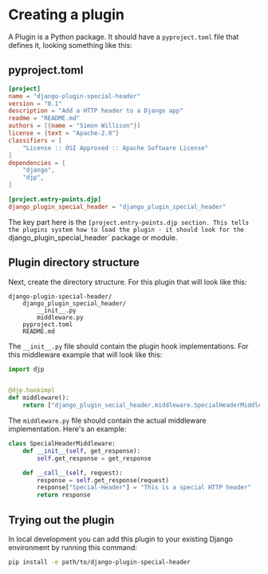 # Creating a plugin

A Plugin is a Python package. It should have a `pyproject.toml` file that defines it, looking something like this:

## pyproject.toml

```toml
[project]
name = "django-plugin-special-header"
version = "0.1"
description = "Add a HTTP header to a Django app"
readme = "README.md"
authors = [{name = "Simon Willison"}]
license = {text = "Apache-2.0"}
classifiers = [
    "License :: OSI Approved :: Apache Software License"
]
dependencies = [
    "django",
    "djp",
]

[project.entry-points.djp]
django_plugin_special_header = "django_plugin_special_header"
```
The key part here is the `[project.entry-points.djp section. This tells the plugins system how to load the plugin - it should look for the `django_plugin_special_header` package or module.

## Plugin directory structure

Next, create the directory structure. For this plugin that will look like this:

```
django-plugin-special-header/
    django_plugin_special_header/
        __init__.py
        middleware.py
    pyproject.toml
    README.md
```
The `__init__.py` file should contain the plugin hook implementations. For this middleware example that will look like this:

```python
import djp


@djp.hookimpl
def middleware():
    return ["django_plugin_secial_header.middleware.SpecialHeaderMiddleware"]
```
The `middleware.py` file should contain the actual middleware implementation. Here's an example:

```python
class SpecialHeaderMiddleware:
    def __init__(self, get_response):
        self.get_response = get_response

    def __call__(self, request):
        response = self.get_response(request)
        response["Special-Header"] = "This is a special HTTP header"
        return response
```

## Trying out the plugin

In local development you can add this plugin to your existing Django environment by running this command:

```bash
pip install -e path/to/django-plugin-special-header
```
